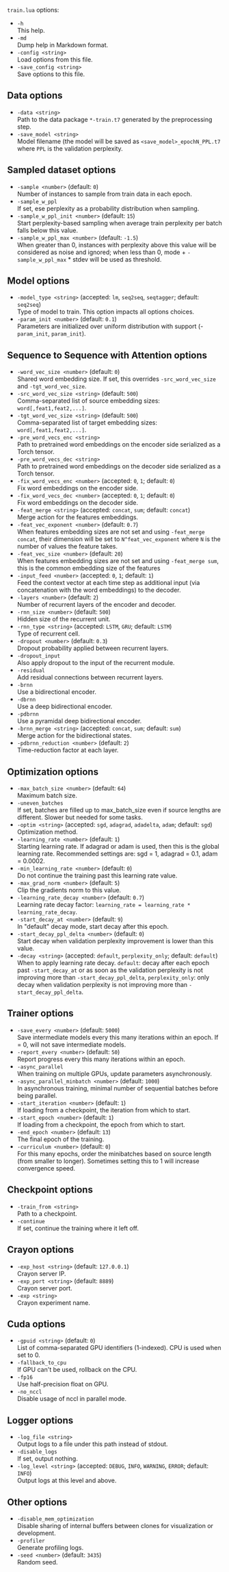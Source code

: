 <!--- This file was automatically generated. Do not modify it manually but use the docs/options/generate.sh script instead. -->

`train.lua` options:

* `-h`<br/>This help.
* `-md`<br/>Dump help in Markdown format.
* `-config <string>`<br/>Load options from this file.
* `-save_config <string>`<br/>Save options to this file.

## Data options

* `-data <string>`<br/>Path to the data package `*-train.t7` generated by the preprocessing step.
* `-save_model <string>`<br/>Model filename (the model will be saved as `<save_model>_epochN_PPL.t7` where `PPL` is the validation perplexity.

## Sampled dataset options

* `-sample <number>` (default: `0`)<br/>Number of instances to sample from train data in each epoch.
* `-sample_w_ppl`<br/>If set, ese perplexity as a probability distribution when sampling.
* `-sample_w_ppl_init <number>` (default: `15`)<br/>Start perplexity-based sampling when average train perplexity per batch falls below this value.
* `-sample_w_ppl_max <number>` (default: `-1.5`)<br/>When greater than 0, instances with perplexity above this value will be considered as noise and ignored; when less than 0, mode + `-sample_w_ppl_max` * stdev will be used as threshold.

## Model options

* `-model_type <string>` (accepted: `lm`, `seq2seq`, `seqtagger`; default: `seq2seq`)<br/>Type of model to train. This option impacts all options choices.
* `-param_init <number>` (default: `0.1`)<br/>Parameters are initialized over uniform distribution with support (-`param_init`, `param_init`).

## Sequence to Sequence with Attention options

* `-word_vec_size <number>` (default: `0`)<br/>Shared word embedding size. If set, this overrides `-src_word_vec_size` and `-tgt_word_vec_size`.
* `-src_word_vec_size <string>` (default: `500`)<br/>Comma-separated list of source embedding sizes: `word[,feat1,feat2,...]`.
* `-tgt_word_vec_size <string>` (default: `500`)<br/>Comma-separated list of target embedding sizes: `word[,feat1,feat2,...]`.
* `-pre_word_vecs_enc <string>`<br/>Path to pretrained word embeddings on the encoder side serialized as a Torch tensor.
* `-pre_word_vecs_dec <string>`<br/>Path to pretrained word embeddings on the decoder side serialized as a Torch tensor.
* `-fix_word_vecs_enc <number>` (accepted: `0`, `1`; default: `0`)<br/>Fix word embeddings on the encoder side.
* `-fix_word_vecs_dec <number>` (accepted: `0`, `1`; default: `0`)<br/>Fix word embeddings on the decoder side.
* `-feat_merge <string>` (accepted: `concat`, `sum`; default: `concat`)<br/>Merge action for the features embeddings.
* `-feat_vec_exponent <number>` (default: `0.7`)<br/>When features embedding sizes are not set and using `-feat_merge concat`, their dimension will be set to `N^feat_vec_exponent` where `N` is the number of values the feature takes.
* `-feat_vec_size <number>` (default: `20`)<br/>When features embedding sizes are not set and using `-feat_merge sum`, this is the common embedding size of the features
* `-input_feed <number>` (accepted: `0`, `1`; default: `1`)<br/>Feed the context vector at each time step as additional input (via concatenation with the word embeddings) to the decoder.
* `-layers <number>` (default: `2`)<br/>Number of recurrent layers of the encoder and decoder.
* `-rnn_size <number>` (default: `500`)<br/>Hidden size of the recurrent unit.
* `-rnn_type <string>` (accepted: `LSTM`, `GRU`; default: `LSTM`)<br/>Type of recurrent cell.
* `-dropout <number>` (default: `0.3`)<br/>Dropout probability applied between recurrent layers.
* `-dropout_input`<br/>Also apply dropout to the input of the recurrent module.
* `-residual`<br/>Add residual connections between recurrent layers.
* `-brnn`<br/>Use a bidirectional encoder.
* `-dbrnn`<br/>Use a deep bidirectional encoder.
* `-pdbrnn`<br/>Use a pyramidal deep bidirectional encoder.
* `-brnn_merge <string>` (accepted: `concat`, `sum`; default: `sum`)<br/>Merge action for the bidirectional states.
* `-pdbrnn_reduction <number>` (default: `2`)<br/>Time-reduction factor at each layer.

## Optimization options

* `-max_batch_size <number>` (default: `64`)<br/>Maximum batch size.
* `-uneven_batches`<br/>If set, batches are filled up to max_batch_size even if source lengths are different. Slower but needed for some tasks.
* `-optim <string>` (accepted: `sgd`, `adagrad`, `adadelta`, `adam`; default: `sgd`)<br/>Optimization method.
* `-learning_rate <number>` (default: `1`)<br/>Starting learning rate. If adagrad or adam is used, then this is the global learning rate. Recommended settings are: sgd = 1, adagrad = 0.1, adam = 0.0002.
* `-min_learning_rate <number>` (default: `0`)<br/>Do not continue the training past this learning rate value.
* `-max_grad_norm <number>` (default: `5`)<br/>Clip the gradients norm to this value.
* `-learning_rate_decay <number>` (default: `0.7`)<br/>Learning rate decay factor: `learning_rate = learning_rate * learning_rate_decay`.
* `-start_decay_at <number>` (default: `9`)<br/>In "default" decay mode, start decay after this epoch.
* `-start_decay_ppl_delta <number>` (default: `0`)<br/>Start decay when validation perplexity improvement is lower than this value.
* `-decay <string>` (accepted: `default`, `perplexity_only`; default: `default`)<br/>When to apply learning rate decay. `default`: decay after each epoch past `-start_decay_at` or as soon as the validation perplexity is not improving more than `-start_decay_ppl_delta`, `perplexity_only`: only decay when validation perplexity is not improving more than `-start_decay_ppl_delta`.

## Trainer options

* `-save_every <number>` (default: `5000`)<br/>Save intermediate models every this many iterations within an epoch. If = 0, will not save intermediate models.
* `-report_every <number>` (default: `50`)<br/>Report progress every this many iterations within an epoch.
* `-async_parallel`<br/>When training on multiple GPUs, update parameters asynchronously.
* `-async_parallel_minbatch <number>` (default: `1000`)<br/>In asynchronous training, minimal number of sequential batches before being parallel.
* `-start_iteration <number>` (default: `1`)<br/>If loading from a checkpoint, the iteration from which to start.
* `-start_epoch <number>` (default: `1`)<br/>If loading from a checkpoint, the epoch from which to start.
* `-end_epoch <number>` (default: `13`)<br/>The final epoch of the training.
* `-curriculum <number>` (default: `0`)<br/>For this many epochs, order the minibatches based on source length (from smaller to longer). Sometimes setting this to 1 will increase convergence speed.

## Checkpoint options

* `-train_from <string>`<br/>Path to a checkpoint.
* `-continue`<br/>If set, continue the training where it left off.

## Crayon options

* `-exp_host <string>` (default: `127.0.0.1`)<br/>Crayon server IP.
* `-exp_port <string>` (default: `8889`)<br/>Crayon server port.
* `-exp <string>`<br/>Crayon experiment name.

## Cuda options

* `-gpuid <string>` (default: `0`)<br/>List of comma-separated GPU identifiers (1-indexed). CPU is used when set to 0.
* `-fallback_to_cpu`<br/>If GPU can't be used, rollback on the CPU.
* `-fp16`<br/>Use half-precision float on GPU.
* `-no_nccl`<br/>Disable usage of nccl in parallel mode.

## Logger options

* `-log_file <string>`<br/>Output logs to a file under this path instead of stdout.
* `-disable_logs`<br/>If set, output nothing.
* `-log_level <string>` (accepted: `DEBUG`, `INFO`, `WARNING`, `ERROR`; default: `INFO`)<br/>Output logs at this level and above.

## Other options

* `-disable_mem_optimization`<br/>Disable sharing of internal buffers between clones for visualization or development.
* `-profiler`<br/>Generate profiling logs.
* `-seed <number>` (default: `3435`)<br/>Random seed.

